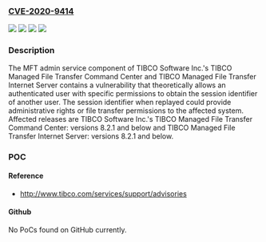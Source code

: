 ### [CVE-2020-9414](https://cve.mitre.org/cgi-bin/cvename.cgi?name=CVE-2020-9414)
![](https://img.shields.io/static/v1?label=Product&message=TIBCO%20Managed%20File%20Transfer%20Command%20Center&color=blue)
![](https://img.shields.io/static/v1?label=Product&message=TIBCO%20Managed%20File%20Transfer%20Internet%20Server&color=blue)
![](https://img.shields.io/static/v1?label=Version&message=unspecified%20&color=brightgreen)
![](https://img.shields.io/static/v1?label=Vulnerability&message=The%20impact%20of%20this%20vulnerability%20includes%20the%20possibility%20that%20an%20attacker%20could%20gain%20administrative%20control%20of%20the%20affected%20system.&color=brightgreen)

### Description

The MFT admin service component of TIBCO Software Inc.'s TIBCO Managed File Transfer Command Center and TIBCO Managed File Transfer Internet Server contains a vulnerability that theoretically allows an authenticated user with specific permissions to obtain the session identifier of another user. The session identifier when replayed could provide administrative rights or file transfer permissions to the affected system. Affected releases are TIBCO Software Inc.'s TIBCO Managed File Transfer Command Center: versions 8.2.1 and below and TIBCO Managed File Transfer Internet Server: versions 8.2.1 and below.

### POC

#### Reference
- http://www.tibco.com/services/support/advisories

#### Github
No PoCs found on GitHub currently.

